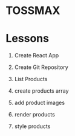 # TOSSMAX

# Lessons

1. Create React App
2. Create Git Repository

3. List Products
4. create products array
5. add product images
6. render products
7. style products
